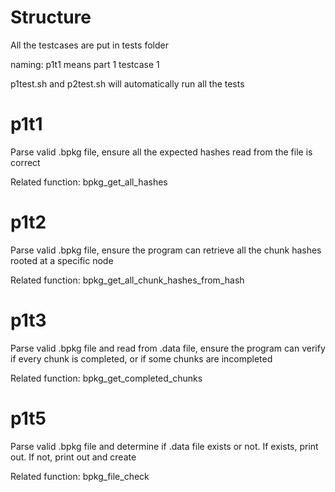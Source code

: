 # Structure
All the testcases are put in tests folder

naming: p1t1 means part 1 testcase 1

p1test.sh and p2test.sh will automatically run all the tests

# p1t1
Parse valid .bpkg file, ensure all the expected hashes read from the file is correct

Related function: bpkg_get_all_hashes

# p1t2
Parse valid .bpkg file, ensure the program can retrieve all the chunk hashes rooted at a specific node

Related function: bpkg_get_all_chunk_hashes_from_hash

# p1t3
Parse valid .bpkg file and read from .data file, ensure the program can verify if every chunk is completed, or if some chunks are incompleted

Related function: bpkg_get_completed_chunks

# p1t5
Parse valid .bpkg file and determine if .data file exists or not. If exists, print out. If not, print out and create

Related function: bpkg_file_check